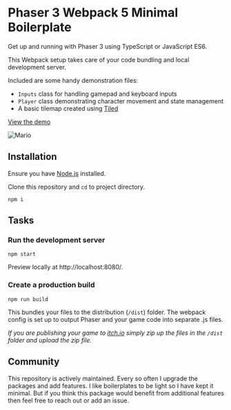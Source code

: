 # Phaser 3 Webpack 5 Minimal Boilerplate

Get up and running with Phaser 3 using TypeScript or JavaScript ES6.

This Webpack setup takes care of your code bundling and local development server.

Included are some handy demonstration files:

- `Inputs` class for handling gamepad and keyboard inputs
- `Player` class demonstrating character movement and state management
- A basic tilemap created using [Tiled](https://www.mapeditor.org/)

[View the demo](https://sebsowter.github.io/phaser-webpack/)

![Mario](https://user-images.githubusercontent.com/7384630/55728490-1205fb00-5a0c-11e9-9fca-67641df3549b.jpg)

## Installation

Ensure you have [Node.js](https://nodejs.org) installed.

Clone this repository and `cd` to project directory.

```
npm i
```

## Tasks

### Run the development server

```
npm start
```

Preview locally at http://localhost:8080/.

### Create a production build

```
npm run build
```

This bundles your files to the distribution (`/dist`) folder. The webpack config is set up to output Phaser and your game code into separate .js files.

_If you are publishing your game to [itch.io](https://itch.io) simply zip up the files in the `/dist` folder and upload the zip file._

## Community

This repository is actively maintained. Every so often I upgrade the packages and add features. I like boilerplates to be light so I have kept it minimal. But if you think this package would benefit from additional features then feel free to reach out or add an issue.
